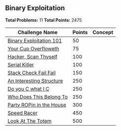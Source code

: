 ## Binary Exploitation

**Total Problems:** 11
**Total Points:** 2475

| Challenge Name               | Points  | Concept |
| -----------------------------|---------|---------|
| [Binary Exploitation 101](./BinaryExploitation101/README.md) | 50 | |
| [Your Cup Overfloweth](./YourCupOverfloweth/README.md) | 75 | |
| [Hacker, Scan Thyself](./HackerScanThyself/README.md) | 100 | |
| [Serial Killer](./SerialKiller/README.md) | 100 | |
| [Stack Check Fail Fail](./StackCheckFailFail/README.md) | 150 | |
| [An Interesting Structure](./AnInterestingStructure/README.md) | 250 | |
| [Do you C what I C](./DoYouCWhatIC/README.md) | 250 | |
| [Who Does This Belong To](./WhoDoesThisBelongTo/README.md) | 250 | |
| [Party ROPin in the House](./PartyROPinInTheHouse/README.md) | 300 | |
| [Speed Racer](./SpeedRacer/README.md) | 450 | |
| [Look At The Totem](./LookAtTheTotem/README.md) | 500 | |
